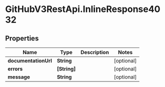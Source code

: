 # GitHubV3RestApi.InlineResponse4032

## Properties

Name | Type | Description | Notes
------------ | ------------- | ------------- | -------------
**documentationUrl** | **String** |  | [optional] 
**errors** | **[String]** |  | [optional] 
**message** | **String** |  | [optional] 


